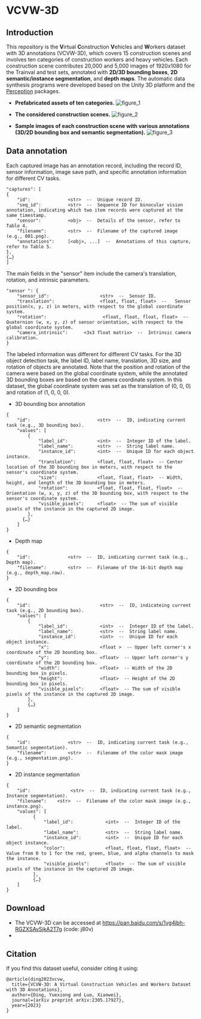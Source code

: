 # VCVW-3D

## Introduction
This repository is the **V**irtual **C**onstruction **V**ehicles and **W**orkers dataset with 3D annotations (VCVW-3D), which covers 15 construction scenes and involves ten categories of construction workers and heavy vehicles. Each construction scene contributes 20,000 and 5,000 images of 1920x1080 for the Trainval and test sets, annotated with **2D/3D bounding boxes**, **2D semantic/instance segmentation**, and **depth maps**. The automatic data synthesis programs were developed based on the Unity 3D platform and the [Perception](https://github.com/Unity-Technologies/com.unity.perception) packages.

- **Prefabricated assets of ten categories.**
![figure_1](https://github.com/dyxm/VCVW-3D/assets/17799440/ba8784e5-b92e-4351-a6c5-0d0c75bf7c3b)

- **The considered construction scenes.**
![figure_2](https://github.com/dyxm/VCVW-3D/assets/17799440/0bf45c5c-07fd-4538-ac22-6e0174898ce7)

- **Sample images of each construction scene with various annotations (3D/2D bounding box and semantic segmentation).**
![figure_3](https://github.com/dyxm/VCVW-3D/assets/17799440/61a832d6-f664-4b7c-a435-4e5eefd25079)

## Data annotation
Each captured image has an annotation record, including the record ID, sensor information, image save path, and specific annotation information for different CV tasks. 
```
"captures": [
{
    "id":              <str>  --  Unique record ID.
    "seq_id":          <str>  --  Sequence ID for binocular vision annotation, indicating which two item records were captured at the same timestamp.
    "sensor":          <obj>  --  Details of the sensor, refer to Table 4.
    "filename":        <str>  --  Filename of the captured image (e.g., 001.png).
    "annotations":     [<obj>, ...]  --  Annotations of this capture, refer to Table 5.
},
{…}
]
```

The main fields in the "sensor" item include the camera's translation, rotation, and intrinsic parameters.
```
"sensor ": {
    "sensor_id":                   <str>  --  Sensor ID.
    "translation":                 <float, float, float>  --   Sensor position(x, y, z) in meters, with respect to the global coordinate system. 
    "rotation":                     <float, float, float, float>  --  Quaternion (w, x, y, z) of sensor orientation, with respect to the global coordinate system.
    "camera_intrinsic":      <3x3 float matrix>  --  Intrinsic camera calibration.
}
```

The labeled information was different for different CV tasks. For the 3D object detection task, the label ID, label name, translation, 3D size, and rotation of objects are annotated. Note that the position and rotation of the camera were based on the global coordinate system, while the annotated 3D bounding boxes are based on the camera coordinate system. In this dataset, the global coordinate system was set as the translation of (0, 0, 0) and rotation of (1, 0, 0, 0). 
- 3D bounding box annotation
```
{
    "id":                         <str>  --  ID, indicating current task (e.g., 3D bounding box).
    "values": [
        {
            "label_id":           <int>  --  Integer ID of the label.
            "label_name":         <str>  --  String label name.
            "instance_id":        <int>  --  Unique ID for each object instance.
            "translation":        <float, float, float>  -- Center location of the 3D bounding box in meters, with respect to the sensor's coordinate system.
            "size":               <float, float, float>  -- Width, height, and length of the 3D bounding box in meters.
            "rotation":           <float, float, float, float>  -- Orientation (w, x, y, z) of the 3D bounding box, with respect to the sensor's coordinate system.
            "visible_pixels":     <float>  -- The sum of visible pixels of the instance in the captured 2D image.
        },
      {…}
    ]
}
```
- Depth map
```
{
    "id":              <str>  --  ID, indicating current task (e.g., Depth map).
    "filename":        <str>  --  Filename of the 16-bit depth map (e.g., depth_map.raw).
}

```
- 2D bounding box
```
{
    "id":                          <str>  --  ID, indicateing current task (e.g., 2D bounding box).
    "values": [
        {
            "label_id":            <int>  --  Integer ID of the label.
            "label_name":          <str>  --  String label name.
            "instance_id":         <int>  --  Unique ID for each object instance.
            "x":                   <float >  -- Upper left corner's x coordinate of the 2D bounding box.
            "y":                   <float>  -- Upper left corner's y coordinate of the 2D bounding box.
            "width":               <float>  -- Width of the 2D bounding box in pixels.
            "height":              <float>  -- Height of the 2D bounding box in pixels.
            "visible_pixels":      <float>  -- The sum of visible pixels of the instance in the captured 2D image.
        },
        {…}
    ]
}

```
- 2D semantic segmentation
```
{
    "id":              <str>  --  ID, indicating current task (e.g., Semantic segmentation).
    "filename":        <str>  --  Filename of the color mask image (e.g., segmentation.png).
}

```
- 2D instance segmentation
```
{
    "id":               <str>  --  ID, indicating current task (e.g., Instance segmentation).
    "filename":    <str>  --  Filename of the color mask image (e.g., instance.png).
    "values": [
          {
              "label_id":            <int>  --  Integer ID of the label.
              "label_name":          <str>  --  String label name.
              "instance_id":         <int>  --  Unique ID for each object instance.
              "color":               <float, float, float, float>  -- Value from 0 to 1 for the red, green, blue, and alpha channels to mask the instance.
              "visible_pixels":      <float>  -- The sum of visible pixels of the instance in the captured 2D image.
          },
          {…}
    ]
}

```

## Download
- The VCVW-3D can be accessed at https://pan.baidu.com/s/1vg4jbh-RGZXSAvSjkA2T7g (code: j80v)
- 

## Citation
If you find this dataset useful, consider citing it using:
```
@article{ding2023vcvw,
  title={VCVW-3D: A Virtual Construction Vehicles and Workers Dataset with 3D Annotations},
  author={Ding, Yuexiong and Luo, Xiaowei},
  journal={arXiv preprint arXiv:2305.17927},
  year={2023}
}
```

